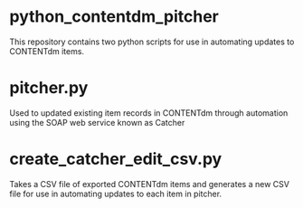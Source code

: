 # python_contentdm_pitcher
This repository contains two python scripts for use in automating updates to CONTENTdm items.

# pitcher.py 
Used to updated existing item records in CONTENTdm through automation using the SOAP web service known as Catcher

# create_catcher_edit_csv.py
Takes a CSV file of exported CONTENTdm items and generates a new CSV file for use in automating updates to each item in pitcher.